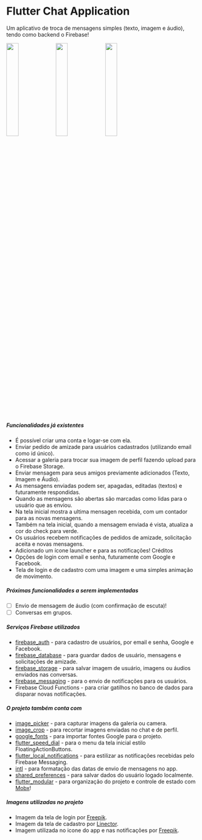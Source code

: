 # Flutter Chat Application

Um aplicativo de troca de mensagens simples (texto, imagem e áudio), tendo como backend o Firebase!

<img src="https://i.imgur.com/oFO1w9D.jpg" width="25%" height="25%"> <img src="https://i.imgur.com/TSdJKgz.jpg" width="25%" height="25%"> <img src="https://i.imgur.com/ogwpKF0.jpg" width="25%" height="25%"> 

##### Funcionalidades já existentes

- É possível criar uma conta e logar-se com ela.
- Enviar pedido de amizade para usuários cadastrados (utilizando email como id único).
- Acessar a galeria para trocar sua imagem de perfil fazendo upload para o Firebase Storage.
- Enviar mensagem para seus amigos previamente adicionados (Texto, Imagem e Áudio).
- As mensagens enviadas podem ser, apagadas, editadas (textos) e futuramente respondidas.
- Quando as mensagens são abertas são marcadas como lidas para o usuário que as enviou.
- Na tela inicial mostra a ultima mensagen recebida, com um contador para as novas mensagens.
- Também na tela inicial, quando a mensagem enviada é vista, atualiza a cor do check para verde.
- Os usuários recebem notificações de pedidos de amizade, solicitação aceita e novas mensagens.
- Adicionado um ícone launcher e para as notificações! Créditos 
- Opções de login com email e senha, futuramente com Google e Facebook.
- Tela de login e de cadastro com uma imagem e uma simples animação de movimento.

##### Próximas funcionalidades a serem implementadas

- [ ] Envio de mensagem de áudio (com confirmação de escuta)!
- [ ] Conversas em grupos.

##### Serviços Firebase utilizados

* [firebase_auth](https://pub.dev/packages/firebase_auth) - para cadastro de usuários, por email e senha, Google e Facebook.
* [firebase_database](https://pub.dev/packages/firebase_database) - para guardar dados de usuário, mensagens e solicitações de amizade.
* [firebase_storage](https://pub.dev/packages/firebase_storage) - para salvar imagem de usuário, imagens ou áudios enviados nas conversas.
* [firebase_messaging](https://pub.dev/packages/firebase_messaging) - para o envio de notificações para os usuários.
* Firebase Cloud Functions - para criar gatilhos no banco de dados para disparar novas notificações.

##### O projeto também conta com

* [image_picker](https://pub.dev/packages/image_picker) - para capturar imagens da galeria ou camera.
* [image_crop](https://pub.dev/packages/image_crop) - para recortar imagens enviadas no chat e de perfil.
* [google_fonts](https://pub.dev/packages/google_fonts) - para importar fontes Google para o projeto.
* [flutter_speed_dial](https://pub.dev/packages/flutter_speed_dial) - para o menu da tela inicial estilo FloatingActionButtons.
* [flutter_local_notifications](https://pub.dev/packages/flutter_local_notifications) - para estilizar as notificações recebidas pelo Firebase Messaging.
* [intl](https://pub.dev/packages/intl) - para formatação das datas de envio de mensagens no app.
* [shared_preferences](https://pub.dev/packages/shared_preferences) - para salvar dados do usuário logado localmente.
* [flutter_modular](https://pub.dev/packages/flutter_modular) - para organização do projeto e controle de estado com [Mobx](https://pub.dev/packages/mobx)! 

##### Imagens utilizadas no projeto

* Imagem da tela de login por [Freepik](https://www.flaticon.com/packs/friendship-2).
* Imagem da tela de cadastro por [Linector](https://www.flaticon.com/packs/online-insurance-1).
* Imagem utilizada no icone do app e nas notificações por [Freepik](https://www.flaticon.com/packs/online-marketplace-15).

